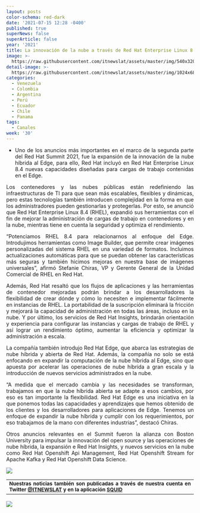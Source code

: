 ```yaml
---
layout: posts
color-schema: red-dark
date: '2021-07-15 12:28 -0400'
published: true
superNews: false
superArticle: false
year: '2021'
title: La innovación de la nube a través de Red Hat Enterprise Linux 8.4
image: >-
  https://raw.githubusercontent.com/itnewslat/assets/master/img/540x320/RHEL84-p.jpg
detail-image: >-
  https://raw.githubusercontent.com/itnewslat/assets/master/img/1024x680/RHEL84-g.jpg
categories:
  - Venezuela
  - Colombia
  - Argentina
  - Perú
  - Ecuador
  - Chile
  - Panama
tags:
  - Canales
week: '30'
---
```

<ul style="list-style-type: disc; text-align: justify;">
	<li>Uno de los anuncios más importantes en el marco de la segunda parte del Red Hat Summit 2021, fue la expansión de la innovación de la nube híbrida al Edge, para ello, Red Hat incluyó en Red Hat Enterprise Linux 8.4 nuevas capacidades diseñadas para cargas de trabajo contenidas en el Edge.</li>
</ul>
<p style="text-align: justify;">Los contenedores y las nubes públicas están redefiniendo las infraestructuras de TI para que sean más escalables, flexibles y dinámicas, pero estas tecnologías también introducen complejidad en la forma en que los administradores pueden gestionarlas y protegerlas. Por esto, se anunció que Red Hat Enterprise Linux 8.4 (RHEL), expandió sus herramientas con el fin de mejorar la administración de cargas de trabajo en contenedores y en la nube, mientras tiene en cuenta la seguridad y optimiza el rendimiento.</p>
<p style="text-align: justify;">“Potenciamos RHEL 8.4 para relacionarnos al enfoque del Edge. Introdujimos herramientas como Image Builder, que permite crear imágenes personalizadas del sistema RHEL en una variedad de formatos. Incluimos actualizaciones automáticas para que se puedan obtener las características más seguras y también hicimos mejoras en nuestra base de imágenes universales”, afirmó Stefanie Chiras, VP y Gerente General de la Unidad Comercial de RHEL en Red Hat.</p>
<p style="text-align: justify;">Además, Red Hat resaltó que los flujos de aplicaciones y las herramientas de contenedor mejoradas podrán brindar a los desarrolladores la flexibilidad de crear dónde y cómo lo necesiten e implementar fácilmente en instancias de RHEL. La portabilidad de la suscripción eliminará la fricción y mejorará la capacidad de administración en todas las áreas, incluso en la nube. Y por último, los servicios de Red Hat Insights, brindarán orientación y experiencia para configurar las instancias y cargas de trabajo de RHEL y así lograr un rendimiento óptimo, aumentar la eficiencia y optimizar la administración a escala.</p>
<p style="text-align: justify;">La compañía también introdujo Red Hat Edge, que abarca las estrategias de nube híbrida y abierta de Red Hat. Además, la compañía no solo se está enfocando en expandir la computación de la nube híbrida al Edge, sino que apuesta por acelerar las operaciones de nube híbrida a gran escala y la introducción de nuevos servicios administrados en la nube.</p>
<p style="text-align: justify;">“A medida que el mercado cambia y las necesidades se transforman, trabajamos en que la nube híbrida abierta se adapte a esos cambios, por eso es tan importante la flexibilidad. Red Hat Edge es una iniciativa en la que ponemos todas las capacidades y aprendizajes que hemos obtenido de los clientes y los desarrolladores para aplicaciones de Edge. Tenemos un enfoque de expandir la nube híbrida y cumplir con los requerimientos, por eso trabajamos de la mano con diferentes industrias”, destacó Chiras.</p>
<p style="text-align: justify;">Otros anuncios relevantes en el Summit fueron la alianza con Boston University para impulsar la innovación del open source y las operaciones de nube híbrida, la expansión e Red Hat Insights, y nuevos servicios en la nube como Red Hat Openshift Api Management, Red Hat Openshift Stream for Apache Kafka y Red Hat Openshift Data Science.</p>

![]({https://raw.githubusercontent.com/itnewslat/assets/master/img/540x320/RHEL84-p.jpg)

<table style="height: 42px;" width="569">
<tbody>
<tr>
<td style="text-align: justify;"><sub><strong>Nuestras noticias también son publicadas a través de nuestra cuenta en Twitter <a href="https://twitter.com/itnewslat?lang=es">@ITNEWSLAT</a> y en la aplicación <a href="https://squidapp.co/en/">SQUID</a></strong></sub></td>
</tr>
</tbody>
</table>

<img src="https://tracker.metricool.com/c3po.jpg?hash=56f88a41e39ab42c063cc51676587a04"/>
